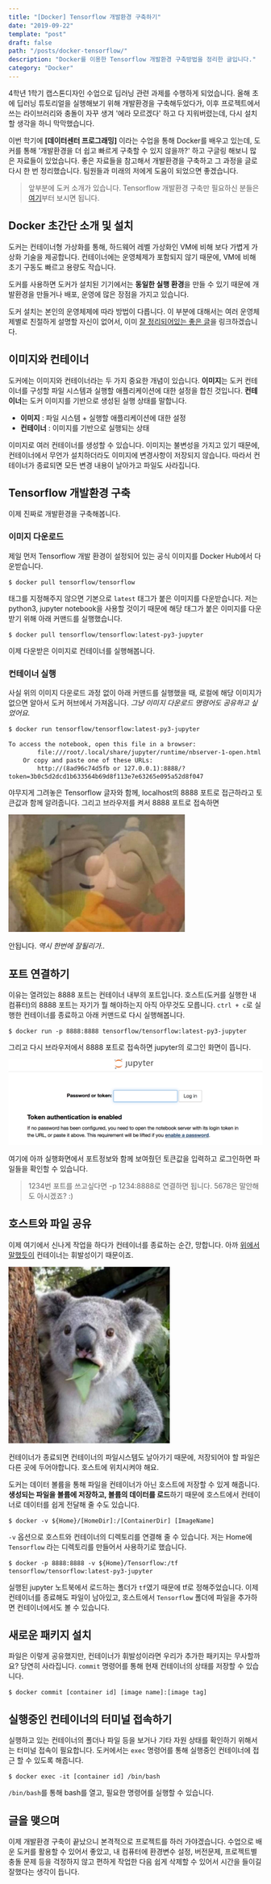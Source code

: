 ```yaml
---
title: "[Docker] Tensorflow 개발환경 구축하기"
date: "2019-09-22"
template: "post"
draft: false
path: "/posts/docker-tensorflow/"
description: "Docker를 이용한 Tensorflow 개발환경 구축방법을 정리한 글입니다."
category: "Docker"
---
```


4학년 1학기 캡스톤디자인 수업으로 딥러닝 관련 과제를 수행하게 되었습니다. 올해 초에 딥러닝 튜토리얼을 실행해보기 위해 개발환경을 구축해두었다가, 이후 프로젝트에서 쓰는 라이브러리와 충돌이 자꾸 생겨 '에라 모르겠다' 하고 다 지워버렸는데, 다시 설치할 생각을 하니 막막했습니다.

이번 학기에 **[데이터센터 프로그래밍]** 이라는 수업을 통해 Docker를 배우고 있는데, 도커를 통해 '개발환경을 더 쉽고 빠르게 구축할 수 있지 않을까?' 하고 구글링 해보니 많은 자료들이 있었습니다. 좋은 자료들을 참고해서 개발환경을 구축하고 그 과정을 글로 다시 한 번 정리했습니다. 팀원들과 미래의 저에게 도움이 되었으면 좋겠습니다.

> 앞부분에 도커 소개가 있습니다. Tensorflow 개발환경 구축만 필요하신 분들은 [여기](#tensorflow-개발환경-구축)부터 보시면 됩니다.

## Docker 초간단 소개 및 설치
도커는 컨테이너형 가상화를 통해, 하드웨어 레벨 가상화인 VM에 비해 보다 가볍게 가상화 기술을 제공합니다. 컨테이너에는 운영체제가 포함되지 않기 때문에, VM에 비해 초기 구동도 빠르고 용량도 작습니다.

도커를 사용하면 도커가 설치된 기기에서는 **동일한 실행 환경**을 만들 수 있기 때문에 개발환경을 만들거나 배포, 운영에 많은 장점을 가지고 있습니다.

도커 설치는 본인의 운영체제에 따라 방법이 다릅니다. 이 부분에 대해서는 여러 운영체제별로 친절하게 설명할 자신이 없어서, 이미 [잘 정리되어있는 좋은 글](https://subicura.com/2017/01/19/docker-guide-for-beginners-2.html)을 링크하겠습니다.

## 이미지와 컨테이너
도커에는 이미지와 컨테이너라는 두 가지 중요한 개념이 있습니다. **이미지**는 도커 컨테이너를 구성할 파일 시스템과 실행할 애플리케이션에 대한 설정을 합친 것입니다. **컨테이너**는 도커 이미지를 기반으로 생성된 실행 상태를 말합니다.

* **이미지** : 파일 시스템 + 실행할 애플리케이션에 대한 설정
* **컨테이너** : 이미지를 기반으로 실행되는 상태

이미지로 여러 컨테이너를 생성할 수 있습니다. 이미지는 불변성을 가지고 있기 때문에, 컨테이너에서 무언가 설치하더라도 이미지에 변경사항이 저장되지 않습니다. 따라서 컨테이너가 종료되면 모든 변경 내용이 날아가고 파일도 사라집니다.

## Tensorflow 개발환경 구축
이제 진짜로 개발환경을 구축해봅니다.

### 이미지 다운로드
제일 먼저 Tensorflow 개발 환경이 설정되어 있는 공식 이미지를 Docker Hub에서 다운받습니다.

```
$ docker pull tensorflow/tensorflow
```

태그를 지정해주지 않으면 기본으로 `latest` 태그가 붙은 이미지를 다운받습니다. 저는 python3, jupyter notebook을 사용할 것이기 때문에 해당 태그가 붙은 이미지를 다운받기 위해 아래 커맨드를 실행했습니다.

```
$ docker pull tensorflow/tensorflow:latest-py3-jupyter
``` 

이제 다운받은 이미지로 컨테이너를 실행해봅니다.

### 컨테이너 실행
사실 위의 이미지 다운로드 과정 없이 아래 커맨드를 실행했을 때, 로컬에 해당 이미지가 없으면 알아서 도커 허브에서 가져옵니다. *그냥 이미지 다운로드 명령어도 공유하고 싶었어요.*
 
```
$ docker run tensorflow/tensorflow:latest-py3-jupyter
```

```
To access the notebook, open this file in a browser:
        file:///root/.local/share/jupyter/runtime/nbserver-1-open.html
    Or copy and paste one of these URLs:
        http://(8ad96c74d5fb or 127.0.0.1):8888/?token=3b0c5d2dcd1b633564b69d8f113e7e63265e095a52d8f047
```

야무지게 그려놓은 Tensorflow 글자와 함께, localhost의 8888 포트로 접근하라고 토큰값과 함께 알려줍니다. 그리고 브라우저를 켜서 8888 포트로 접속하면

<img style="width: 350px; margin: auto;" src="../../image/2019/2019-09-22-tensorflow/omg.jpeg" />

안됩니다. *역시 한번에 잘될리가..* 

## 포트 연결하기

이유는 열려있는 8888 포트는 컨테이너 내부의 포트입니다. 호스트(도커를 실행한 내 컴퓨터)의 8888 포트는 자기가 뭘 해야하는지 아직 아무것도 모릅니다. `ctrl + c`로 실행한 컨테이너를 종료하고 아래 커맨드로 다시 실행해봅니다.

```
$ docker run -p 8888:8888 tensorflow/tensorflow:latest-py3-jupyter
```

그리고 다시 브라우저에서 8888 포트로 접속하면 jupyter의 로그인 화면이 뜹니다. 

![login page](../../image/2019/2019-09-22-tensorflow/jupyter-login.png)

여기에 아까 실행화면에서 포트정보와 함께 보여줬던 토큰값을 입력하고 로그인하면 파일들을 확인할 수 있습니다.

> 1234번 포트를 쓰고싶다면 -p 1234:8888로 연결하면 됩니다. 5678은 말안해도 아시겠죠? :)

## 호스트와 파일 공유
이제 여기에서 신나게 작업을 하다가 컨테이너를 종료하는 순간, 망합니다. 아까 [위에서 말했듯이](#이미지와-컨테이너) 컨테이너는 휘발성이기 때문이죠.

<img style="height: 350px; margin: auto;" src="../../image/2019/2019-09-22-tensorflow/omg2.png" />

컨테이너가 종료되면 컨테이너의 파일시스템도 날아가기 때문에, 저장되어야 할 파일은 다른 곳에 두어야합니다. 호스트에 위치시켜야 해요. 

도커는 데이터 볼륨을 통해 파일을 컨테이너가 아닌 호스트에 저장할 수 있게 해줍니다. **생성되는 파일을 볼륨에 저장하고, 볼륨의 데이터를 로드**하기 때문에 호스트에서 컨테이너로 데이터를 쉽게 전달해 줄 수도 있습니다.

```
$ docker -v ${Home}/[HomeDir]:/[ContainerDir] [ImageName]
```

`-v` 옵션으로 호스트와 컨테이너의 디렉토리를 연결해 줄 수 있습니다. 저는 Home에 `Tensorflow` 라는 디렉토리를 만들어서 사용하기로 했습니다.

```
$ docker -p 8888:8888 -v ${Home}/Tensorflow:/tf tensorflow/tensorflow:latest-py3-jupyter
```

실행된 jupyter 노트북에서 로드하는 폴더가 `tf`였기 때문에 tf로 정해주었습니다. 이제 컨테이너를 종료해도 파일이 남아있고, 호스트에서 `Tensorflow` 폴더에 파일을 추가하면 컨테이너에서도 볼 수 있습니다.


## 새로운 패키지 설치
파일은 이렇게 공유했지만, 컨테이너가 휘발성이라면 우리가 추가한 패키지는 무사할까요? 당연히 사라집니다. `commit` 명령어를 통해 현재 컨테이너의 상태를 저장할 수 있습니다.

```
$ docker commit [container id] [image name]:[image tag]
```

## 실행중인 컨테이너의 터미널 접속하기
실행하고 있는 컨테이너의 폴더나 파일 등을 보거나 기타 자원 상태를 확인하기 위해서는 터미널 접속이 필요합니다. 도커에서는 `exec` 명령어를 통해 실행중인 컨테이너에 접근 할 수 있도록 해줍니다.

```
$ docker exec -it [container id] /bin/bash
```

`/bin/bash`를 통해 bash를 열고, 필요한 명령어를 실행할 수 있습니다.

## 글을 맺으며
이제 개발환경 구축이 끝났으니 본격적으로 프로젝트를 하러 가야겠습니다. 수업으로 배운 도커를 활용할 수 있어서 좋았고, 내 컴퓨터에 환경변수 설정, 버전문제, 프로젝트별 충돌 문제 등을 걱정하지 않고 편하게 작업한 다음 쉽게 삭제할 수 있어서 시간을 들이길 잘했다는 생각이 듭니다. 
